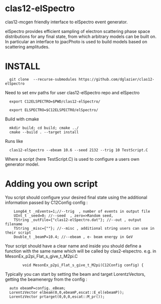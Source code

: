# clas12-elSpectro
clas12-mcgen friendly interface to elSpectro event generator.

elSpectro provides efficient sampling of electron scattering phase space
distributions for any final state, from which arbitrary models can be built on.
In particular an interface to jpacPhoto is used to build models
based on scattering amplitudes.


# INSTALL

      git clone  --recurse-submodules https://github.com/dglazier/clas12-elSpectro

Need to set env paths for user clas12-elSpectro repo and elSpectro

      export C12ELSPECTRO=$PWD/clas12-elSpectro/
      
      export ELSPECTRO=$C12ELSPECTRO/elSpectro/

Build with cmake

      mkdir build; cd build; cmake ../
      cmake --build . --target install

Runs like

      clas12-elSpectro --ebeam 10.6 --seed 2132 --trig 10 TestScript.C

Where a script (here TestScript.C) is used to configure a users
own generator model.


# Adding you own script

You script should configure your desired final state using the additional
information passed by C12Config config :

	    Long64_t _nEvents=1;//--trig  , number of events in output file
  	    UInt_t _seed=0; //--seed  , zero=>Random seed, 
	    TString _outFile={"clas12-elSpectro.dat"}; //--out , output filename
	    TString _misc={""}; //--misc , additional string users can use in their script
	    Double_t _beamP=10.4; //--ebeam , e- beam energy in GeV

Your script should have a clear name and inside you should define a function with the same name which will be called by clas2-elspectro. e.g. in MesonEx_p2pi_Flat_s_give_t_M2pi.C

     	    void MesonEx_p2pi_Flat_s_give_t_M2pi(C12Config config) {

Typically you can start by setting the beam and target LorentzVectors, getting the beamenergy from the config :

	  auto ebeamP=config._eBeam;
	  LorentzVector elbeam(0,0,ebeamP,escat::E_el(ebeamP));
	  LorentzVector prtarget(0,0,0,escat::M_pr());

